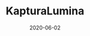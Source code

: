 ---
title: KapturaLumina
projectLink: https://kapturalumina.sznm.dev/
repoLink: https://github.com/sozonome/kapturalumina
description: My Bachelor / Undergraduate Thesis Project. Basic Photography Learning Mobile App with Gamification. Built using Ionic, React, and Firebase.
date: "2020-06-02"
icon: "/app_icons/icon_kapturalumina.png"
thumbnail: "/app_preview/kapturalumina.png"
thumbnailDark: "/app_preview/kapturalumina-dark.png"
playStoreLink: https://play.google.com/store/apps/details?id=dev.sznm.kapturalumina
stacks:
  - ionic
  - react
  - firebase
---